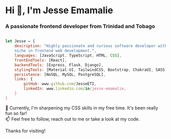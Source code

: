 <h1 align="left">Hi 👋, I'm Jesse Emamalie</h1>
<h3 align="left">A passionate frontend developer from Trinidad and Tobago</h3>

``` Javascript

let Jesse = {
    description: "Highly passionate and curious software developer with a \
    niche in frontend web development.",
    languages: [JavaScript, TypeScript, HTML, CSS],
    frontEndTools: [React],
    backendTools: [Express, Flask, Django],
    stylingTools: [Material-UI, TailwindCSS, Bootstrap, ChakraUI, SASS],
    persistence: [NoSQL, MySQL, PostgreSQL],
    links: {
        gitHub: www.github.com/JesseETI,
        linkedIn: www.linkedin.com/in/jesse-emamalie,
    }
}

```

🌱 Currently, I'm sharpening my CSS skills in my free time. It's been really fun so far!<br/>
📫 Feel free to follow, reach out to me or take a look at my code. 

Thanks for visiting!
